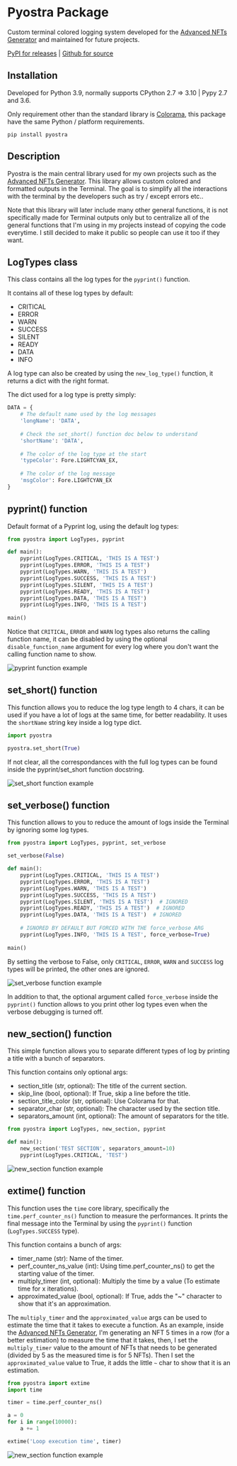 # Pyostra Package
Custom terminal colored logging system developed for the [Advanced NFTs Generator](https://github.com/ostra-project/Advanced-NFTs-Generator) and maintained for future projects.

[PyPI for releases](https://pypi.org/project/pyostra/) | [Github for source](https://github.com/yoratoni/pyostra)


## Installation
Developed for Python 3.9, normally supports CPython 2.7 => 3.10 | Pypy 2.7 and 3.6.

Only requirement other than the standard library is [Colorama](https://github.com/tartley/colorama), this package have the same Python / platform requirements.

```
pip install pyostra
```


## Description
Pyostra is the main central library used for my own projects such as the [Advanced NFTs Generator](https://github.com/ostra-project/Advanced-NFTs-Generator). This library allows custom colored and formatted outputs in the Terminal.
The goal is to simplify all the interactions with the terminal by the developers such as try / except errors etc..

Note that this library will later include many other general functions, it is not specifically made for Terminal outputs only but to centralize all of the general functions that I'm using in my projects instead of copying the code everytime. I still decided to make it public so people can use it too if they want.


## LogTypes class
This class contains all the log types for the `pyprint()` function.

It contains all of these log types by default:
- CRITICAL
- ERROR
- WARN
- SUCCESS
- SILENT
- READY
- DATA
- INFO

A log type can also be created by using the `new_log_type()` function, it returns a dict with the right format.

The dict used for a log type is pretty simply:
```py
DATA = {
    # The default name used by the log messages
    'longName': 'DATA',
    
    # Check the set_short() function doc below to understand
    'shortName': 'DATA',
    
    # The color of the log type at the start
    'typeColor': Fore.LIGHTCYAN_EX,
    
    # The color of the log message
    'msgColor': Fore.LIGHTCYAN_EX
}
```


## pyprint() function
Default format of a Pyprint log, using the default log types:
```py
from pyostra import LogTypes, pyprint

def main():
    pyprint(LogTypes.CRITICAL, 'THIS IS A TEST')
    pyprint(LogTypes.ERROR, 'THIS IS A TEST')
    pyprint(LogTypes.WARN, 'THIS IS A TEST')
    pyprint(LogTypes.SUCCESS, 'THIS IS A TEST')
    pyprint(LogTypes.SILENT, 'THIS IS A TEST')
    pyprint(LogTypes.READY, 'THIS IS A TEST')
    pyprint(LogTypes.DATA, 'THIS IS A TEST')
    pyprint(LogTypes.INFO, 'THIS IS A TEST')
    
main()
```
Notice that `CRITICAL`, `ERROR` and `WARN` log types also returns the calling function name,
it can be disabled by using the optional `disable_function_name` argument for every log where you don't want the calling function name to show.

![](documentation/default_output.png "pyprint function example")


## set_short() function
This function allows you to reduce the log type length to 4 chars, it can be used if you have a lot of logs at the same time, for better readability. It uses the `shortName` string key inside a log type dict.
```py
import pyostra

pyostra.set_short(True)
```
If not clear, all the correspondances with the full log types can be found inside the pyprint/set_short function docstring.

![](documentation/set_short.png "set_short function example")


## set_verbose() function
This function allows to you to reduce the amount of logs inside the Terminal by ignoring some log types.
```py
from pyostra import LogTypes, pyprint, set_verbose

set_verbose(False)

def main():
    pyprint(LogTypes.CRITICAL, 'THIS IS A TEST')
    pyprint(LogTypes.ERROR, 'THIS IS A TEST')
    pyprint(LogTypes.WARN, 'THIS IS A TEST')
    pyprint(LogTypes.SUCCESS, 'THIS IS A TEST')
    pyprint(LogTypes.SILENT, 'THIS IS A TEST')  # IGNORED
    pyprint(LogTypes.READY, 'THIS IS A TEST')  # IGNORED
    pyprint(LogTypes.DATA, 'THIS IS A TEST')  # IGNORED
    
    # IGNORED BY DEFAULT BUT FORCED WITH THE force_verbose ARG
    pyprint(LogTypes.INFO, 'THIS IS A TEST', force_verbose=True)
    
main()
```
By setting the verbose to False, only `CRITICAL`, `ERROR`, `WARN` and `SUCCESS` log types will be printed, the other ones are ignored.

![](documentation/set_verbose.png "set_verbose function example")

In addition to that, the optional argument called `force_verbose` inside the `pyprint()` function allows to you print other log types even when the verbose debugging is turned off.


## new_section() function
This simple function allows you to separate different types of log by printing a title with a bunch of separators.

This function contains only optional args:
- section_title (str, optional): The title of the current section.
- skip_line (bool, optional): If True, skip a line before the title.
- section_title_color (str, optional): Use Colorama for that.
- separator_char (str, optional): The character used by the section title.
- separators_amount (int, optional): The amount of separators for the title.

```py
from pyostra import LogTypes, new_section, pyprint

def main():
    new_section('TEST SECTION', separators_amount=10)
    pyprint(LogTypes.CRITICAL, 'TEST')
```

![](documentation/new_section.png "new_section function example")


## extime() function
This function uses the `time` core library, specifically the `time.perf_counter_ns()` function to measure the performances.
It prints the final message into the Terminal by using the `pyprint()` function (`LogTypes.SUCCESS` type).

This function contains a bunch of args:
- timer_name (str): Name of the timer.
- perf_counter_ns_value (int): Using time.perf_counter_ns() to get the starting value of the timer.
- multiply_timer (int, optional): Multiply the time by a value (To estimate time for x iterations).
- approximated_value (bool, optional): If True, adds the "~" character to show that it's an approximation.

The `multiply_timer` and the `approximated_value` args can be used to estimate the time that it takes to execute a function.
As an example, inside the [Advanced NFTs Generator](https://github.com/ostra-project/Advanced-NFTs-Generator), I'm generating an NFT 5 times in a row (for a better estimation) to measure the time that it takes, then, I set the `multiply_timer` value to the amount of NFTs that needs to be generated (divided by 5 as the measured time is for 5 NFTs). Then I set the `approximated_value` value to True, it adds the little `~` char to show that it is an estimation.

```py
from pyostra import extime
import time

timer = time.perf_counter_ns()

a = 0
for i in range(10000):
    a += 1

extime('Loop execution time', timer)
```

![](documentation/extime.png "new_section function example")
































